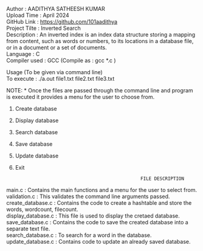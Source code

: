 Author : AADITHYA SATHEESH KUMAR  
Upload Time : April 2024  
GitHub Link : https://github.com/101aadithya  
Project Tilte : Inverted Search  
Description : An inverted index is an index data structure storing a mapping from content, such as words or numbers, to its locations in a database file, or in a document or a set of documents.   
Language : C  
Compiler used : GCC (Compile as : gcc *.c )  

Usage (To be given via command line)  
To execute : ./a.out file1.txt file2.txt file3.txt  

NOTE: * Once the files are passed through the command line and program is executed it provides a menu for the user to choose from.  
1. Create database
2. Display database
3. Search database
4. Save database
5. Update database
6. Exit

                                                     FILE DESCRIPTION
   
main.c : Contains the main functions and a menu for the user to select from.  
validation.c : This validates the command line arguments passed.  
create_database.c : Contains the code to create a hashtable and store the words, wordcount, filecount.  
display_database.c : This file is used to display the cretaed database.  
save_database.c : Contains the code to save the created database into a separate text file.  
search_database.c : To search for a word in the database.  
update_database.c : Contains code to update an already saved database.  
